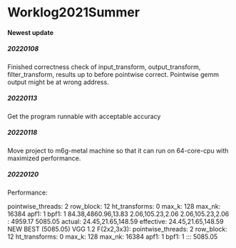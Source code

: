 # Worklog2021Summer
#### Newest update
##### 20220108
Finished correctness check of input_transform, output_transform, filter_transform, results up to before pointwise correct. Pointwise gemm output might be at wrong address.
##### 20220113
Get the program runnable with acceptable accuracy
##### 20220118
Move project to m6g-metal machine so that it can run on 64-core-cpu with maximized performance.
##### 20220120
Performance: 

pointwise_threads: 2 row_block: 12 ht_transforms: 0 max_k: 128 max_nk: 16384 apf1: 1 bpf1: 1
        84.38,4860.96,13.83 2.06,105.23,2.06 2.06,105.23,2.06  : 4959.17 5085.05 actual: 24.45,21.65,148.59 effective: 24.45,21.65,148.59 NEW BEST (5085.05)
VGG 1.2 F(2x2,3x3): pointwise_threads: 2 row_block: 12 ht_transforms: 0 max_k: 128 max_nk: 16384 apf1: 1 bpf1: 1 ::: 5085.05

